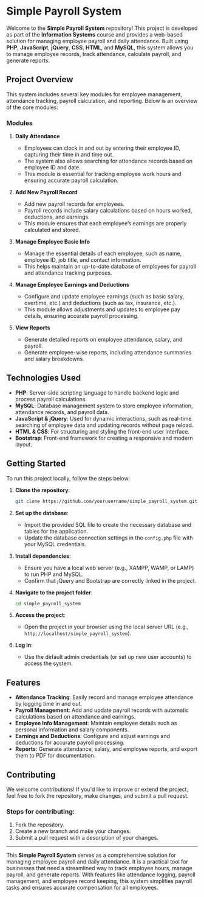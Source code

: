 # Simple Payroll System

Welcome to the **Simple Payroll System** repository! This project is developed as part of the **Information Systems** course and provides a web-based solution for managing employee payroll and daily attendance. Built using **PHP**, **JavaScript**, **jQuery**, **CSS**, **HTML**, and **MySQL**, this system allows you to manage employee records, track attendance, calculate payroll, and generate reports.

## Project Overview

This system includes several key modules for employee management, attendance tracking, payroll calculation, and reporting. Below is an overview of the core modules:

### Modules

1. **Daily Attendance**
   - Employees can clock in and out by entering their employee ID, capturing their time in and time out.
   - The system also allows searching for attendance records based on employee ID and date.
   - This module is essential for tracking employee work hours and ensuring accurate payroll calculation.

2. **Add New Payroll Record**
   - Add new payroll records for employees.
   - Payroll records include salary calculations based on hours worked, deductions, and earnings.
   - This module ensures that each employee’s earnings are properly calculated and stored.

3. **Manage Employee Basic Info**
   - Manage the essential details of each employee, such as name, employee ID, job title, and contact information.
   - This helps maintain an up-to-date database of employees for payroll and attendance tracking purposes.

4. **Manage Employee Earnings and Deductions**
   - Configure and update employee earnings (such as basic salary, overtime, etc.) and deductions (such as tax, insurance, etc.).
   - This module allows adjustments and updates to employee pay details, ensuring accurate payroll processing.

5. **View Reports**
   - Generate detailed reports on employee attendance, salary, and payroll.
   - Generate employee-wise reports, including attendance summaries and salary breakdowns.

## Technologies Used

- **PHP**: Server-side scripting language to handle backend logic and process payroll calculations.
- **MySQL**: Database management system to store employee information, attendance records, and payroll data.
- **JavaScript & jQuery**: Used for dynamic interactions, such as real-time searching of employee data and updating records without page reload.
- **HTML & CSS**: For structuring and styling the front-end user interface.
- **Bootstrap**: Front-end framework for creating a responsive and modern layout.

## Getting Started

To run this project locally, follow the steps below:

1. **Clone the repository**:
   ```bash
   git clone https://github.com/yourusername/simple_payroll_system.git
   ```

2. **Set up the database**:
   - Import the provided SQL file to create the necessary database and tables for the application.
   - Update the database connection settings in the `config.php` file with your MySQL credentials.

3. **Install dependencies**:
   - Ensure you have a local web server (e.g., XAMPP, WAMP, or LAMP) to run PHP and MySQL.
   - Confirm that jQuery and Bootstrap are correctly linked in the project.

4. **Navigate to the project folder**:
   ```bash
   cd simple_payroll_system
   ```

5. **Access the project**:
   - Open the project in your browser using the local server URL (e.g., `http://localhost/simple_payroll_system`).

6. **Log in**:
   - Use the default admin credentials (or set up new user accounts) to access the system.

## Features

- **Attendance Tracking**: Easily record and manage employee attendance by logging time in and out.
- **Payroll Management**: Add and update payroll records with automatic calculations based on attendance and earnings.
- **Employee Info Management**: Maintain employee details such as personal information and salary components.
- **Earnings and Deductions**: Configure and adjust earnings and deductions for accurate payroll processing.
- **Reports**: Generate attendance, salary, and employee reports, and export them to PDF for documentation.

## Contributing

We welcome contributions! If you'd like to improve or extend the project, feel free to fork the repository, make changes, and submit a pull request.

### Steps for contributing:
1. Fork the repository.
2. Create a new branch and make your changes.
3. Submit a pull request with a description of your changes.

---

This **Simple Payroll System** serves as a comprehensive solution for managing employee payroll and daily attendance. It is a practical tool for businesses that need a streamlined way to track employee hours, manage payroll, and generate reports. With features like attendance logging, payroll management, and employee record keeping, this system simplifies payroll tasks and ensures accurate compensation for all employees.
